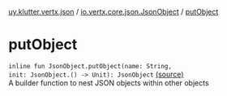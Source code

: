 [uy.klutter.vertx.json](../index.md) / [io.vertx.core.json.JsonObject](index.md) / [putObject](.)


# putObject
<code>inline fun JsonObject.putObject(name: String, init: JsonObject.() -> Unit): JsonObject</code> [(source)](https://github.com/kohesive/klutter/blob/master/vertx3-jdk8/src/main/kotlin/uy/klutter/vertx/json/VertxJson.kt#L82)<br/>
A builder function to nest JSON objects within other objects


